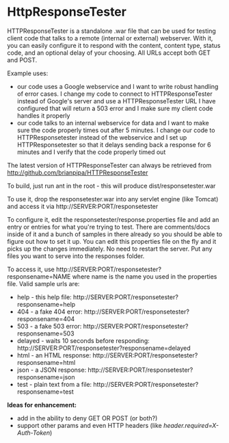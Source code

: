 # HttpResponseTester
HTTPResponseTester is a standalone .war file that can be used for testing client code that talks to a remote (internal or external) webserver. With it, you can easily configure it to respond with the content, content type, status code, and an optional delay of your choosing. All URLs accept both GET and POST. 

Example uses:
* our code uses a Google webservice and I want to write robust handling of error cases. I change my code to connect to HTTPResponseTester instead of Google's server and use a HTTPResponseTester URL I have configured that will return a 503 error and I make sure my client code handles it properly
* our code talks to an internal webservice for data and I want to make sure the code properly times out after 5 minutes. I change our code to HTTPResponsetester instead of the webservice and I set up HTTPResponsetester so that it delays sending back a response for 6 minutes and I verify that the code properly timed out

The latest version of HTTPResponseTester can always be retrieved from http://github.com/brianpipa/HTTPResponseTester

To build, just run ant in the root - this will produce dist/responsetester.war

To use it, drop the responsetester.war into any servlet engine (like Tomcat) and access it via http://SERVER:PORT/responsetester

To configure it, edit the responsetester/response.properties file and add an entry or entries for what you're trying to test. There are comments/docs inside of it and a bunch of samples in there already so you should be able to figure out how to set it up. You can edit this properties file on the fly and it picks up the changes immediately. No need to restart the server. Put any files you want to serve into the responses folder.

To access it, use http://SERVER:PORT/responsetester?responsename=NAME where name is the name you used in the properties file. Valid sample urls are:
* help - this help file: http://SERVER:PORT/responsetester?responsename=help
* 404 - a fake 404 error: http://SERVER:PORT/responsetester?responsename=404
* 503 - a fake 503 error: http://SERVER:PORT/responsetester?responsename=503
* delayed - waits 10 seconds before responding: http://SERVER:PORT/responsetester?responsename=delayed
* html - an HTML response: http://SERVER:PORT/responsetester?responsename=html
* json - a JSON response: http://SERVER:PORT/responsetester?responsename=json
* test - plain text from a file: http://SERVER:PORT/responsetester?responsename=test

**Ideas for enhancement:**
* add in the ability to deny GET OR POST (or both?)
* support other params and even HTTP headers (like *header.required=X-Auth-Token*)
